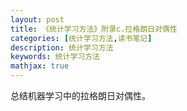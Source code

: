 ```yaml
---
layout: post
title: 《统计学习方法》附录c.拉格朗日对偶性
categories: [统计学习方法,读书笔记]
description: 统计学习方法
keywords: 统计学习方法
mathjax: true
---
```


总结机器学习中的拉格朗日对偶性。